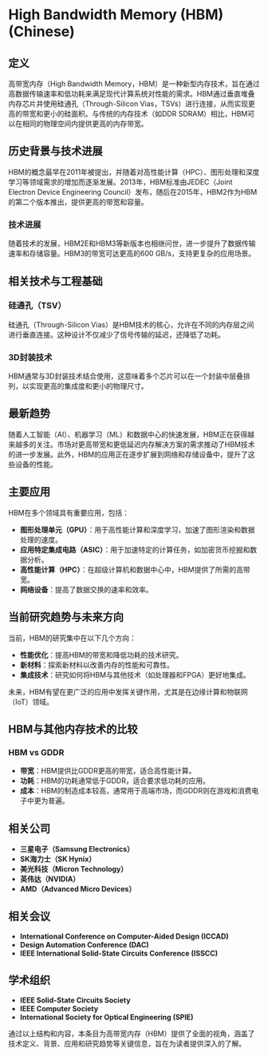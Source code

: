 # High Bandwidth Memory (HBM) (Chinese)

## 定义

高带宽内存（High Bandwidth Memory，HBM）是一种新型内存技术，旨在通过高数据传输速率和低功耗来满足现代计算系统对性能的需求。HBM通过垂直堆叠内存芯片并使用硅通孔（Through-Silicon Vias，TSVs）进行连接，从而实现更高的带宽和更小的硅面积。与传统的内存技术（如DDR SDRAM）相比，HBM可以在相同的物理空间内提供更高的内存带宽。

## 历史背景与技术进展

HBM的概念最早在2011年被提出，并随着对高性能计算（HPC）、图形处理和深度学习等领域需求的增加而逐渐发展。2013年，HBM标准由JEDEC（Joint Electron Device Engineering Council）发布，随后在2015年，HBM2作为HBM的第二个版本推出，提供更高的带宽和容量。

### 技术进展

随着技术的发展，HBM2E和HBM3等新版本也相继问世，进一步提升了数据传输速率和存储容量。HBM3的带宽可达更高的600 GB/s，支持更复杂的应用场景。

## 相关技术与工程基础

### 硅通孔（TSV）

硅通孔（Through-Silicon Vias）是HBM技术的核心，允许在不同的内存层之间进行垂直连接。这种设计不仅减少了信号传输的延迟，还降低了功耗。

### 3D封装技术

HBM通常与3D封装技术结合使用，这意味着多个芯片可以在一个封装中层叠排列，以实现更高的集成度和更小的物理尺寸。

## 最新趋势

随着人工智能（AI）、机器学习（ML）和数据中心的快速发展，HBM正在获得越来越多的关注。市场对更高带宽和更低延迟内存解决方案的需求推动了HBM技术的进一步发展。此外，HBM的应用正在逐步扩展到网络和存储设备中，提升了这些设备的性能。

## 主要应用

HBM在多个领域具有重要应用，包括：

- **图形处理单元（GPU）**：用于高性能计算和深度学习，加速了图形渲染和数据处理的速度。
- **应用特定集成电路（ASIC）**：用于加速特定的计算任务，如加密货币挖掘和数据分析。
- **高性能计算（HPC）**：在超级计算机和数据中心中，HBM提供了所需的高带宽。
- **网络设备**：提高了数据交换的速率和效率。

## 当前研究趋势与未来方向

当前，HBM的研究集中在以下几个方向：

- **性能优化**：提高HBM的带宽和降低功耗的技术研究。
- **新材料**：探索新材料以改善内存的性能和可靠性。
- **集成技术**：研究如何将HBM与其他技术（如处理器和FPGA）更好地集成。

未来，HBM有望在更广泛的应用中发挥关键作用，尤其是在边缘计算和物联网（IoT）领域。

## HBM与其他内存技术的比较

### HBM vs GDDR

- **带宽**：HBM提供比GDDR更高的带宽，适合高性能计算。
- **功耗**：HBM的功耗通常低于GDDR，适合要求低功耗的应用。
- **成本**：HBM的制造成本较高，通常用于高端市场，而GDDR则在游戏和消费电子中更为普遍。

## 相关公司

- **三星电子（Samsung Electronics）**
- **SK海力士（SK Hynix）**
- **美光科技（Micron Technology）**
- **英伟达（NVIDIA）**
- **AMD（Advanced Micro Devices）**

## 相关会议

- **International Conference on Computer-Aided Design (ICCAD)**
- **Design Automation Conference (DAC)**
- **IEEE International Solid-State Circuits Conference (ISSCC)**

## 学术组织

- **IEEE Solid-State Circuits Society**
- **IEEE Computer Society**
- **International Society for Optical Engineering (SPIE)**

通过以上结构和内容，本条目为高带宽内存（HBM）提供了全面的视角，涵盖了技术定义、背景、应用和研究趋势等关键信息，旨在为读者提供深入的了解。
